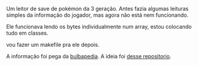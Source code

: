 Um leitor de save de pokémon da 3 geração. Antes fazia algumas leituras simples da informação do jogador, mas agora não está nem funcionando.

Ele funcionava lendo os bytes individualmente num array, estou colocando tudo em classes.

vou fazer um makefile pra ele depois.

A informação foi pega da [bulbapedia](https://bulbapedia.bulbagarden.net/wiki/Save_data_structure_in_Generation_III).
A ideia foi [desse repositorio](https://github.com/huderlem/gomons).